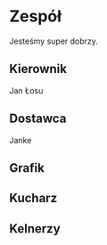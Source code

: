 # Zespół
Jesteśmy super dobrzy.
## Kierownik
Jan Łosu
## Dostawca
Janke
## Grafik

## Kucharz

## Kelnerzy
